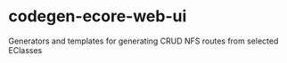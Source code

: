 # codegen-ecore-web-ui
Generators and templates for generating CRUD NFS routes from selected EClasses
